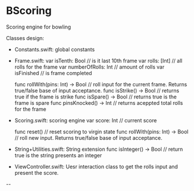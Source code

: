 # BScoring
Scoring engine for bowling


Classes design:

- Constants.swift: global constants

- Frame.swift: 
    var isTenth: Bool  // is it last 10th frame
    var rolls: [Int]   // all rolls for the frame 
    var numberOfRolls: Int // amount of rolls
    var isFinished    // is frame completed
    
    func rollWith(pins: Int) -> Bool // roll input for the current frame. Returns true/false base of input acceptance. 
    func isStrike() -> Bool // returns true if the frame is strike
    func isSpare() -> Bool // returns true is the frame is spare
    func pinsKnocked() -> Int // returns aceppted total rolls for the frame
    
    
 - Scoring.swift: scoring engine
    var score: Int // current score
    
    func reset() // reset scoring to virgin state
    func rollWith(pins: Int) -> Bool // roll new input. Returns true/false base of input acceptance. 
    
- String+Utilities.swift: String extension
    func isInteger() -> Bool // return true is the string presents an integer
    
- ViewController.swift: Uesr interaction class to get the rolls input and present the score.

-- 


 
